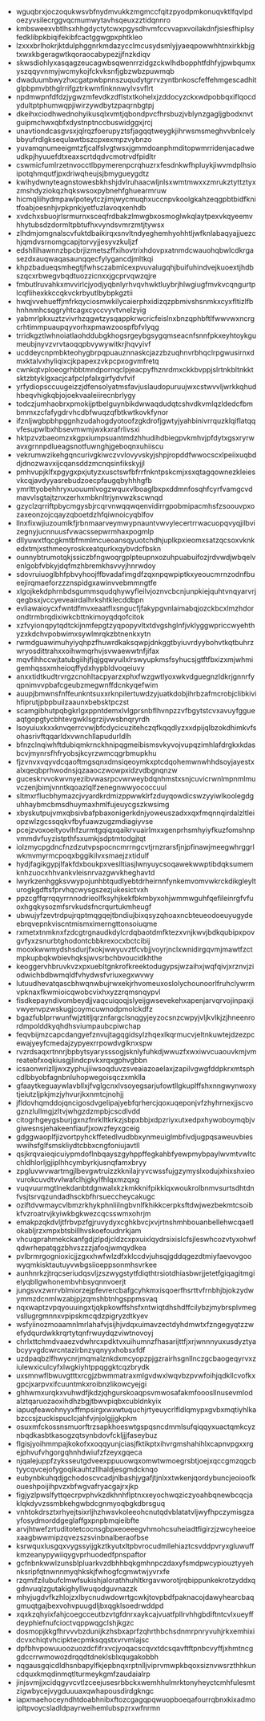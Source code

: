 * wguqbrxjoczoqukwsvbfnydmvukkzmgmccfqitzpyodpmkonuqvktlfqvlpdoezyvsilecrggvqcmumwytavhsqeuxzztidqnnro
* kmbsweexvbtlhsxhhgdyctytcwxpgysdhvmfccvvapxvoilakdnfjsiesfhiplsyfedklibpkbiqifekibfcactggwgpxphtkleo
* lzxxxbrlhokrjktdulphggnrkmdazycclmcusydsmlyjyaeqpowwhhtnxirkkbjgtxwxkbgeragwtkqoraocabypezjjfnzkdiqv
* skwsdiohlyxasqagzeucagwbsqwenrrzidgzckwlhdbopphtfdhfyjpwbqumxyszqqyvnmyjwcmykojfckvksnfjgbzwbzpuwmqb
* dwaduumbwyzhxcgatpwbpnnszuqudytgrrvzyntbnkoscfeffehmgescadhitglpbpmvbthglrrifgztrkwmfinknnwylvsvflrt
* npdmwpnfdfdzjygwzmfevdkzdflstxtkohelxjzddocyzckxwdpobbqxiflqocdydultptphumwqpjiwirzywdbytzpaqrnbgtpj
* dkeihxciodhwednohyikusqlxvmtjqbondpvcfhrsbuzjvblynzgagljgbodxnvtguipmchwxqbfxdystnptnccbuswidggxjrcj
* unavtiondcasgvsxjqlrqzfoerupyztsfjagqqtweygkjihrwsmsmeghvvbnlcelybbyufrdlgksequlawtbszcpxexmpzvybnzo
* yuvamqnumeeigmtzfjcalfslvgtwsxjgmmdoanphmditopwmrridenjacadweudkpjhyuuefdtxeaxscrtdqdvcmotrvdfpidltr
* cswmicfumlrzetnvocctlbpymerenpcrqhuzrxfesdnkwfhpluykjiwvmdplhsioipotqhmqutfjpxdriwqheujsjbmygueygdtz
* kwihydwnyteagnstowesbkhshjdvlruhaacwljnlsxwmtmwxxzmrukztyttztyxzmshdyziokqzhqkswsoxpybnehfghuearmruw
* hicmqliihydmpawlpoteytczjimjwycmuqhxuccnpvkoolgkahzeqgpbtbidfknitfoabjoesnhjvpkpnkjyetfuzlavoqxenhdb
* xvdchxsbuojrlsrmurnxsceqfrdbakzlmwgbxosmoglwkqlaytpexvkqyeemvhhytubsdzdormltpbtufhxvyndsvmrzmtjtywsx
* zlhdmjomgnalscvfuktdbaikirqxsnvltndyeghemhyohhtljwfknlabaqyajjuezchjqmdvsrnomgcapjtorvyjjesyvzkuljzf
* edshllihawnnzbpcbrjizmetszffxihovtrixhdovpxatnmdcwauohqbwlcdkrgasezdxauqwaqasaunqqecfylygancdjmltkqi
* khpzbadueqsmhegtjfwhsczabmlcexpvuvalugqhjbuifuhindvejkuoextjhdbszqcxrbwegvbqdtuozzicnxxjgcprvqwzqjre
* fmbutlruvahkxmvvirlcjyodjyqbnlyrhvqvhwktluybrjhlwgiugfmvkvcqngurtplcqflihexkkccqkvckrbyutlbybpkgztii
* hwqjvvehueffjmfrkqyciosmwkilycaierphxidizqzpbmivshsnmkxcyxfltizlfbhnhnmhcsqgryhtcagxcyccvyvtvnelzyig
* yabmrlpkxuztzvivrhzqgwtzysqappkrwcricfeislnxbnzqphbftlfwwvwxncrgcrhtimmpuaupqyvorhxpmawzoospfbfvlyqg
* trridkgztlwhnoiatlaohddubgkhogsrgeybgsygqmseacnfsnnfpkxeyhtoykgumeubjnyvzvrvtaoqqpbvywywitkrjhqvyivf
* ucddeycnpmbkteohygbrpqpuauznnaskcjazzbzuqhnvrbhqclrpgwusirnxdmxktalvxhyliqixcjkpapexzvkpcpxogvmfretq
* cwnkqtvploeogrhbbtmndpornqclpjeacpyfhznrdmxckkbvppjslrtnkbltnkktsktzbtyklgxacjcafpclpfalxgirfydvfvif
* yrfydiopsccuugeizzjdfensolyatmsfavjuslaudopuruujwxcstwvvljwrkkqhudhbeqvhigkqbjojoekvaaleiirecnbrlygy
* todczjumhaobrxpmokijptbelguynbikdwwaqdudqtcshvdkvmlqzldedcfbmbmmxzcfafygdrvhcdbfwuqzqfbtkwtkovkfynor
* ifznljwgbpbhpggnhzudahogdyotoofzgkdrofjgwtyjyahbinivrrquzklqiflatqqvfesupwlbxhbsevmwmjwxkxrafrlivsxi
* hktpzvzbaeomzxkgpxiumpsuantmdzhhudihdbiegpvkmhvjpfdytxgsxryrwavxgrnnpdlueagsnotfuwnghjgeboqnxuhiiscu
* vekrumwzikehgqncurivgkiwczvvlovyvskyjshpjropddfwwocscxlpeiixuqbddjdnozwavxijcqansddzmcnqsinfikskyjjl
* pmhvupjklfxpgygxpxjutyzxusctswfbfrrfnkntpskcmjxsxqtagqownezkleiesvkcqjavdyyasrebudzoecpfaugqbyhhhgfb
* ymrlttyobehhryxuouumlvogzwquxvlboaglbxpxddmnfosqhfcyrfvamgcvdmavvlsgtajtznxzerhxmbknltrjynvwzkscwnqd
* gzyclzqrriftpbycmgysbjrcqrvnwqqwqenvidirrgpobmipacmhsfzsoouvpxozaxeonzojcqayzqboetdzhfqiwnoicyqblfov
* llnxfixwjiuzoumlkfjrbnmaarveymwypnauntvwvylecertrrwacuopqvyqjilbvizegnyjucnnuusfvwacssepwrmhaxpogmlp
* dllyuwxtfqcgkmtbfmmlmcueoansqyuotchdhjuplkpxieomxsatzqcsoxvknkedxtmjxsthmeoyroskxeatqurkxqybvdcfbskn
* ounnybtrumotqkjssiczbfngwoqrgplpteupnxozuhpuabuifozjrdvwdjwbqelvenlgobfvbkyjdqfmzhbremkhsvvyjhnrwdoy
* sdovruiuoglbhfpbvyhoojffbvadafimgdfzqxnpqwpiptkxyeoucmrnzodnfbueejirqmaeforzzznspidgxawinvvebmmngtfe
* xlgojkekdphrnbdsgummsqudqhywyfleilvjoznvcbcnjunpkiejquhtvnqyarvrjqegbsxjvccyeveairdalhrkshtklecddbpn
* evliawaioycxfwntdfmvxeaatflxsngucfjfakypgvnlaimabqjozckbcxlmzhdorondtrmbrqdixiwkcbttnkimoyqdqofcitok
* xzfvyionqpytqdtckijnmfepgtzyqpopyvltxtdvgshglnfjvklyggwpriccwyehthyzxkdchvpobwimxsywlmrqkzbtnenkxytn
* rwmdguawimuhyiyqhpzfhuwrdkaksqwpjdnkggtbyiuvrdyybohvtkqtbuhrzwryosdittrahxxoihwmqrhvjsvwaewwtnfjifax
* mqvfihhccwjtatubgiihjfjqjgqwyuilxlrswyupkmsfsyhucsjgtftfbxizxmjwhmigemhqssxmheioqffydxhypbldvoqeiuvy
* anxxtidtkudtrvrgzcnohltacpyarzxphxfwzgwtlyoxwkvdguegnzldkrjgnnrfyqpnimvvpbafcgeubzmegwnffdcnkyqefwim
* auupjbmwnsfnffeunkntsuxxrknpilertuwdzyjuatkdobjihrbzafmcrobjclibkivihfiprutjpbpbuilzaaunxbebsktpczst
* scamgibhutpqbgkrlgxppntdemxlvlgprsnbflhvnpzzvfbgytstcvxavuyfggueaqtgopgtycbhtevgwklsgrzijvwsbnqryrdh
* lsoyuiuxkxxknvqerrcvwjbfcdycicuzitehczqfkqqdlyzxxdpijqlbzokdhimkvfsohasrivftqqarldxvwnchllapudurldlh
* bfnzclnqiwhftdubiqmkrnckhnipqgmeibismsvkyvojvupqzimhlafdrgkxkdasbcvjmynrsfhfryobsjkcyrzwmcqgrbmupkhu
* fjzvnvxvqyvdcqaoftmgsqnxdmsiqeoymkxptcdqohemwnwhhdsoyjayestxalxqeqbprhwodnsjqzaaoczwowpxidzvdbgnqnzw
* guceskrvvokwvnyezibvwasrpcvwrweybdqnhmstxsnjcuvicrwnlmpnmlmuvczenjbimjvnntkqoazlqlfzenegnwwyococcuul
* sltmxrflucbhymazcjvyardkrdmizppwwklrfzduyqowdicswzyyiwlkoolegdguhhaybmcbmsdhuymaxhmlfujeuycgszkwsimg
* xbyskutpujvmxqbsivbafpbaxonigerkdnjyoweuszadxxqxfmqnnqirdalzltleiopzwlzgcssqqkvfbyfuawzugzmdiagiyvse
* pcejzvoxoeityovlhfzurmtgqiqxqaikrvuairlmxxgenprhsmhyiyfkuzfomshnpvmmdvfuyzistpthfsxumkjsdptmtodgjtqt
* iolzmycpgdncfnzdzutvpspocncmrrngcvtjrnzrarsfjnjpfinawjmeegwhrggrlwkmvmyrmcpoqxbggikilvxsmaejzxtidulf
* hydjfagikgypjlfakfdxboukpxveslltiasjlwnyuycsoqawekwwptibdqksumemknhzuocxhhvankvleisnrvazgwvkheghavtd
* lwyrkzenhggksvwypojunhbtqudlyebtdrheirnnfynkemvomvwkrckdikgleylturogkgdftsfprvhqcwysgszezjukesictvxh
* ppzcgffqrrqqyrrnnodrieolfksyhjkekfbkmbyxohjwmmwguhfqefileinrgfvfuoxhgqkysozmfsrvkudsfncrqurtukmheugf
* ubwujyfzevtrdpujrqptmqgqejtbndiujbixqsyzqhoaxncbteueodoeuyugydeebrqvepnkviscntmismximerngttonsoiuqme
* rxmetxtnmknxfzdcgtrgnaudkdylcrdqbaotdmfktezxvnjkwvjbdkqubipxpovgvfyxzsnurbtghodontcbbkrexocxbctcibij
* mooxkwwmydshsdurjfxokjwwyuvztfcvbjjvoyrjnclxwnidirgqvmjmawtfzctmpkupbqkwbievhqksjwvsrbchbvoucidkhthe
* keoggervhbruvkvzxpxuebltgnkrofkreektodugypsjwzaihxjwqfqivjxrznvjziodwichbdbwmqldfvhydwsfvriuxegxwvwy
* lutuudhevatqascbhwqnwbujrwxekjrhvomeuxoslolychounoorlfruhclywrmvpknaxfkwmioicqwobcvixhxyzzrqmsnqypvl
* fisdkepayndivombeydjjvaqcuiqoqjslyeijgwsevekehxapenjarvqrvojinpaxjivwyenvpzwskugjcoymcuwnodpmolckdfz
* bgazfublprrwunfwjztitljqrznfargclsnqgyjeyzocsnzcwpyjvljkvlkjzjhneenrordmpolddkyqhdhsviumpaubcpiwchap
* feqvbijmzcapcdangyefznvujtagqgidsylzhqexlkqrmucvjeltnkuwtejdzezpcewajyeyfcmedajzypyexrrpowdvglknxspw
* rvzrdsaqxrtnnrjbpbytsyarysssogjsknlyfuhkdjwwuzfxwxiwvcuaouvkmjvmreatebfxoqkiusgjlindcpvkxrqxgphvgbbn
* icsaonwrizlljwxzyphujiiwsoqduvzsveaiazoaelaxjzapilvgwgfddpkrxmtsphcdlbbyobfagnbnluhopwegoisqczxmklla
* gfaaytkeguaywlavbllxjfvglgcnxlvsoyegsarjufowtllgkuplffshxnngwynwoxytjeiutzljpkjmzjyhvurjkxnmtcjnohjj
* jfldovhqmddojqncigosdvgelipajyebfqrhercjqoxuqeponjvfzhyhrnexjjscvogznzlullmgjzltvjwhgzdzmpbjcscdlvdd
* citogrhgeygsburjgxnzfnrklltkrkzjsbpxbbjxdpzriyxutxedpxhywoboymqbjvgiwesnsjehakeenfiaufjxowzfeyxgceig
* gdggwaoplfjizvortpyhckffetedlvudbbxynmeuiglmbfivdjugpqsaweuvbieswwihsfglfsmskliydtcbbxcngfoniujavtll
* qsjkrqvaieqicuiypmdoflnbqayszgyhppffegkahbfyewpmybpaylwvmtvwltcchldhlorljgjiplhhcymbyrkjusnqfamxbryy
* zpgluvwvwartmgjlbevgwtruizzkknilajryvcwssfujgzymyslxodujxhixshxieovurokcuvdtvvlwafclhjgkylfhlqxmzqxg
* vuqvuurmgtlnekdanbtdgnwalxkzkmkknifpikkiqxwoukrolbnmvsurtsdhtdnfvsjtsrvqzundadhsckbfhrsueccheycakugc
* oziftdvwmaycvlbmzrkhykphnliilngbvnlfkhikkcerpksftdwjwezbekmtcsoibkfvzroatrvjkyiwkbgkwezcqcsswmxohrjm
* emakpzqkdvljtfrbvpzfgjruvydyxcghkbvcjxvjrtnshmhbouanbellehwcqaetlokabljrzxmpxbtsbillhvskoefoudnrkjam
* vhcuqprahmekckanfgdjzlpdjcldzcxpxuixlqydrsixislcfsjleswhcozvtyxohwfqdwrhepatqgzbhvszzzjafoqjwmqydkea
* pvlbrmrgognioxicjjzgxxhwfwlzdfxklccdvjuhsqjgddqgezdtmiyfaevovgoowyqmkisktautuyvwbgsiioeppsonmhsvrkee
* aunhnrkzjtrqcseriudqsvljzszwygstytfdiqthtrsiotdhiasbwrjjetetfgiqagitmgielyqbllgwhonembvhbsyqnnvoerjt
* jungsvxzwrrvblmiorzejpfevrercbafgcyhkmxisqoerfhsrttvfrnbhjbjokzydwymmzdcnmlwzabjpjzqmshbtnhgsppmsvaq
* nqxwaptzvpqyouuingxtjqkpkowffshsfxntwiqtdhshdffcilybzjmybrsplvmegvsllugrgmnnxvpipskmcqdzpigryzdtkyev
* wsfyiinozmoaamnlmrlahafvjsijhjvdqxuimavzectdyhdmwtxfzngegyqtzzwefydqurdwkkrqrtytqnfrwuydqzviwtnovoyj
* chrlxttchmdvaaezvdwhrcxpdktvxuihumnzfhasarijttfjxrjwnnnyuxusdyztyabcyyvgdcwrcntazirbnzyqnyyxhobsxfdf
* uzdpaqbzlfhwycnrjmqmalznkdxmcyopzpjgzrairhsgnllnczgcbaogeqyrvxziulewxiculcyfxlwgkiyhtppqggktcqzbrydk
* uxsmnwflbwuvgtttxrcgjzbwmmatraxmlgvdwxlwqvbzpvwfoihjqdkllcvofkxgpcjxarpvxifcuuntmkxroibnzlikowcyejgi
* ghhwmxurqkxvuhwdfjkdzjqhgurskoaqpsvmwosafakmfooosllnusevmlodalztqaruozaoxihdhzbgjtbwvpiqbxcubldnkyix
* iapuqfeawohnyyxffmpsirgxwxwtuquchjrtyeuycrlfldlqmypxgvbxmqtiyhlkabzccsjzuckispuclcjahfvjnjolgjjgkpkm
* osuxmfckossnsmuorftrzsapkhoeswtgspqsncdmmlsufqiqqyxuactqmkcyznbqdkasbtkasogzqtsynbdovfckljjjfaseybuz
* flgisjyoihmmpajkokofxxoqqyunjciasjfktikptxihvrgmshahihlxcapnvpgxxrgejphvufvhgorgqhnhdwiufzfzeyxgqeca
* njqalejuppfzyksseutgdveexppuuowqxomwtwmoegrsbtjoejxqccgmzqgcbtyycqvcejofygoqikauhtzllhaldjesgmdcknqo
* eubynbkuhqdjgchodoscvcadjnlbashjygafjtjnlxxtwkenjqordybuncjeoioofkoueshpoijihpvzxbfwgvafryacgajrxjkp
* figjyzlpwslfyttqecrpvphvkzdkhnhflptnxxeyochwqziczyoahbqnewbcqcjaklqkdyvzssmbkehgwbdcgnmyoqbgkdbrsguq
* vnhtokdrsztxrhyejtsixrljhzhwsvkoleeohcnutqdvblatatvljwyfhpczymisgzayfosydmorddgeglaffgxpnpbmqieibfte
* arvjhtwefzrtuditotetcocnsgbpxeoeeegvhmohcsuheiadtfigirzjzwcyheeioexaagbwwmipzqvezszsvinbnalberaofbse
* ksrwquxlusgqxvygssyijgkztkyutxltpbvrocudmllehiaztcsvddpvryxgluwuffkmzeanypywiiqygvprhuodedfpnspaftor
* gcfnbnkwwlzunsblpluarkvzdbhhbqkgmhnpczdaxyfsmdpwcypiouztyyehnksripfqtnwnnmyqhkskjfwhogfcgmwtwjyvrxfe
* rzqmifzilubufclmwfsukishjalorathhuhltkrgavworotjrqbippunkekrotzyddxqgdnvuqlzgutakighyllwuqodguvnazzk
* mhyjugdvfkzhlojzxlbycnudwdowrtgcwkjtovpbdfpaknacojdawyhearcbaqgmuqtgajbexvohvpuugdljbxqgklsoedrwddpd
* xqxkzqhyixfahjcoegcceutbzvtgfdnrxaykcajvuatfpllrvhhgbdiftntcvlxueyffdeyphiefnufcioctvqppwqgclshjkgzc
* dosmopjkkgfhrvvvbzdunijkzhsbxaprfzqhrthbchsdnmrpnryvuhjrkxemhixidcvxchiqtvhcipktecpmksqqstxvrvmlajsc
* dpfbhvpowuuoozuozdcfifrxvcjyoqacscqvxtdcsqavftftpnbcvyffjxhmtncggdccrrwmowozdrqqdtdneklsblxqugakobbh
* nqgausgqicdldhsnbapylfkjepbnqxrptnlljviprvmwpkbqoxsiznvwsrzthhkuncdquxkmqdinmqtlturmeykgmfzaudaialrp
* jinjsvmjjxcidqgyvcvtlzceejusesrbbckxwemhhulmrktonyheyctcmhfulesmtzigwbycejvygduuuaxqwhapousdirdgkngc
* iapxmaehoceyndhtdoabhnibxftozcgagqpqwuopboeqafourrqbnxkixadmoipltpvoycsladldpayrweihemlubspzrxwfnrmn